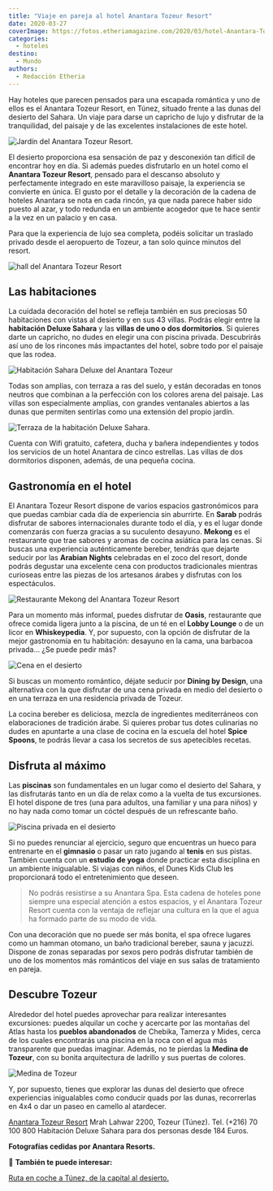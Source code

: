 ```yaml
---
title: "Viaje en pareja al hotel Anantara Tozeur Resort"
date: 2020-03-27
coverImage: https://fotos.etheriamagazine.com/2020/03/hotel-Anantara-Tozeur-One-Bedroom-Pool-Villa.jpg
categories: 
  - hoteles
destino: 
  - Mundo
authors: 
  - Redacción Etheria
---
```


Hay hoteles que parecen pensados para una escapada romántica y uno de ellos es el 
Anantara Tozeur Resort, en Túnez, situado frente a las dunas del desierto del Sahara. Un 
viaje para darse un capricho de lujo y disfrutar de la tranquilidad, del paisaje y de 
las excelentes instalaciones de este hotel. 

![Jardín del Anantara Tozeur Resort.](https://fotos.etheriamagazine.com/2020/03/hotel-Anantara-Tozeur.jpg "Jardín del Anantara Tozeur Resort.")

El desierto proporciona esa sensación de paz y desconexión tan difícil de encontrar hoy 
en día. Si además puedes disfrutarlo en un hotel como el **Anantara Tozeur Resort**, 
pensado para el descanso absoluto y perfectamente integrado en este maravilloso paisaje, 
la experiencia se convierte en única. El gusto por el detalle y la decoración de la 
cadena de hoteles Anantara se nota en cada rincón, ya que nada parece haber sido puesto 
al azar, y todo redunda en un ambiente acogedor que te hace sentir a la vez en un 
palacio y en casa. 

Para que la experiencia de lujo sea completa, podéis solicitar un traslado privado desde 
el aeropuerto de Tozeur, a tan solo quince minutos del resort. 

![hall del Anantara Tozeur Resort](https://fotos.etheriamagazine.com/2020/03/Hotel-Anantara-Tozeur-Lobby.jpg "Amplio hall del hotel.")

## Las habitaciones

La cuidada decoración del hotel se refleja también en sus preciosas 50 habitaciones con 
vistas al desierto y en sus 43 villas. Podrás elegir entre la **habitación Deluxe 
Sahara** y las **villas de uno o dos dormitorios**. Si quieres darte un capricho, no 
dudes en elegir una con piscina privada. Descubrirás así uno de los rincones más 
impactantes del hotel, sobre todo por el paisaje que las rodea. 

![Habitación Sahara Deluxe del Anantara Tozeur](https://fotos.etheriamagazine.com/2020/03/Hotel-Anantara-Tozeur-Sahara-Deluxe-Room.jpg "Habitación Sahara Deluxe.")

Todas son amplias, con terraza a ras del suelo, y están decoradas en tonos neutros que 
combinan a la perfección con los colores arena del paisaje. Las villas son especialmente 
amplias, con grandes ventanales abiertos a las dunas que permiten sentirlas como una 
extensión del propio jardín. 

![Terraza de la habitación Deluxe Sahara.](https://fotos.etheriamagazine.com/2020/03/hotel-Anantara-Tozeur-Deluxe-Room.jpg "Terraza de la habitación Deluxe Sahara.")

Cuenta con Wifi gratuito, cafetera, ducha y bañera independientes y todos los servicios 
de un hotel Anantara de cinco estrellas. Las villas de dos dormitorios disponen, además, 
de una pequeña cocina. 

## Gastronomía en el hotel

El Anantara Tozeur Resort dispone de varios espacios gastronómicos para que puedas 
cambiar cada día de experiencia sin aburrirte. En **Sarab** podrás disfrutar de sabores 
internacionales durante todo el día, y es el lugar donde comenzarás con fuerza gracias a 
su suculento desayuno. **Mekong** es el restaurante que trae sabores y aromas de cocina 
asiática para las cenas. Si buscas una experiencia auténticamente bereber, tendrás que 
dejarte seducir por las **Arabian Nights** celebradas en el zoco del resort, donde 
podrás degustar una excelente cena con productos tradicionales mientras curioseas entre 
las piezas de los artesanos árabes y disfrutas con los espectáculos. 

![Restaurante Mekong del Anantara Tozeur Resort](https://fotos.etheriamagazine.com/2020/03/hotel-Anantara-Tozeur-Mekong-Restaurant.jpg "Restaurante Mekong.")

Para un momento más informal, puedes disfrutar de **Oasis**, restaurante que ofrece 
comida ligera junto a la piscina, de un té en el **Lobby Lounge** o de un licor en 
**Whiskeypedia**. Y, por supuesto, con la opción de disfrutar de la mejor gastronomía en 
tu habitación: desayuno en la cama, una barbacoa privada… ¿Se puede pedir más? 

![Cena en el desierto](https://fotos.etheriamagazine.com/2020/03/Hotel-Anantara-Tozeur-Dining-by-Design.jpg "Dining by Design en el desierto.")

Si buscas un momento romántico, déjate seducir por **Dining by Design**, una alternativa 
con la que disfrutar de una cena privada en medio del desierto o en una terraza en una 
residencia privada de Tozeur. 

La cocina bereber es deliciosa, mezcla de ingredientes mediterráneos con elaboraciones 
de tradición árabe. Si quieres probar tus dotes culinarias no dudes en apuntarte a una 
clase de cocina en la escuela del hotel **Spice Spoons**, te podrás llevar a casa los 
secretos de sus apetecibles recetas. 

## Disfruta al máximo

Las **piscinas** son fundamentales en un lugar como el desierto del Sahara, y las 
disfrutarás tanto en un día de relax como a la vuelta de tus excursiones. El hotel 
dispone de tres (una para adultos, una familiar y una para niños) y no hay nada como 
tomar un cóctel después de un refrescante baño. 

![Piscina privada en el desierto](https://fotos.etheriamagazine.com/2020/03/hotel-Anantara-Tozeur-One-Bedroom-Pool-Villa.jpg "Piscina privada de una de las Villas.")

Si no puedes renunciar al ejercicio, seguro que encuentras un hueco para entrenarte en 
el **gimnasio** o pasar un rato jugando al **tenis** en sus pistas. También cuenta con 
un **estudio de yoga** donde practicar esta disciplina en un ambiente inigualable. Si 
viajas con niños, el Dunes Kids Club les proporcionará todo el entretenimiento que 
deseen. 

> No podrás resistirse a su Anantara Spa. Esta cadena de hoteles pone siempre una especial 
> atención a estos espacios, y el Anantara Tozeur Resort cuenta con la ventaja de reflejar 
> una cultura en la que el agua ha formado parte de su modo de vida. 

Con una decoración que no puede ser más bonita, el spa ofrece lugares como un hamman 
otomano, un baño tradicional bereber, sauna y jacuzzi. Dispone de zonas separadas por 
sexos pero podrás disfrutar también de uno de los momentos más románticos del viaje en 
sus salas de tratamiento en pareja. 

## Descubre Tozeur

Alrededor del hotel puedes aprovechar para realizar interesantes excursiones: puedes 
alquilar un coche y acercarte por las montañas del Atlas hasta los **pueblos 
abandonados** de Chebika, Tamerza y Mides, cerca de los cuales encontrarás una piscina 
en la roca con el agua más transparente que puedas imaginar. Además, no te pierdas la 
**Medina de Tozeur**, con su bonita arquitectura de ladrillo y sus puertas de colores. 

![Medina de Tozeur](https://fotos.etheriamagazine.com/2020/03/Hotel-Anantara-Tozeur-Medina.jpg "Medina de Tozeur.")

Y, por supuesto, tienes que explorar las dunas del desierto que ofrece experiencias 
inigualables como conducir quads por las dunas, recorrerlas en 4x4 o dar un paseo en 
camello al atardecer. 

[Anantara Tozeur Resort](https://www.anantara.com/es/tozeur) Mrah Lahwar 2200, Tozeur 
(Túnez). Tel. (+216) 70 100 800 Habitación Deluxe Sahara para dos personas desde 184 
Euros. 

**Fotografías cedidas por Anantara Resorts.** 

📌 **También te puede interesar:** 

[Ruta en coche a Túnez, de la capital al 
desierto.](http://etheriamagazine.com/2018/05/14/tunez-en-coche-desde-la-capital-al-desierto/)
